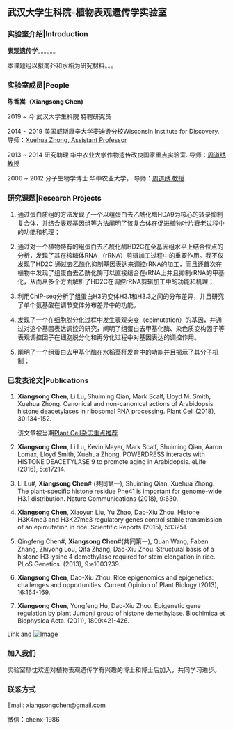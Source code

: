 ## 武汉大学生科院-植物表观遗传学实验室


### 实验室介绍|Introduction

**表观遗传学**。。。。。。

本课题组以拟南芥和水稻为研究材料。。。

### 实验室成员|People

**陈香嵩（Xiangsong Chen)**


2019 ~   今      武汉大学生科院 特聘研究员

2014 ~ 	2019	美国威斯康辛大学麦迪逊分校Wisconsin Institute for Discovery. 导师：[Xuehua Zhong, Assistant Professor](https://zhonglab.genetics.wisc.edu/)

2013 ~ 2014	研究助理	华中农业大学作物遗传改良国家重点实验室. 导师：[周道绣 教授](http://lst.hzau.edu.cn/info/1028/1788.htm)

2006 ~ 2012	分子生物学博士	华中农业大学， 导师：[周道绣 教授](http://lst.hzau.edu.cn/info/1028/1788.htm)

### 研究课题|Research Projects

1. 通过蛋白质组的方法发现了一个以组蛋白去乙酰化酶HDA9为核心的转录抑制复合体，并结合表观基因组等方法阐明了该复合体在促进植物叶片衰老过程中的功能和机理；

2. 通过对一个植物特有的组蛋白去乙酰化酶HD2C在全基因组水平上结合位点的分析，发现了其在核糖体RNA （rRNA）剪辑加工过程中的重要作用。我不仅发现了HD2C 通过去乙酰化抑制基因表达来调控rRNA的加工，而且还首次在植物中发现了组蛋白去乙酰化酶可以直接结合在rRNA上并且抑制rRNA的甲基化，从而从多个方面解析了HD2C在调控rRNA剪辑加工中的功能和机理；

3. 利用ChIP-seq分析了组蛋白H3的变体H3.1和H3.3之间的分布差异，并且研究了单个氨基酸在调节变体分布差异中的功能。

4. 发现了一个在细胞脱分化过程中发生表观突变（epimutation）的基因，并通过对这个基因表达调控的研究，阐明了组蛋白去甲基化酶、染色质变构因子等表观调控因子在细胞脱分化和再分化过程中对基因表达的调控作用。

5. 阐明了一个组蛋白去甲基化酶在水稻茎秆发育中的功能并且揭示了其分子机制；


### 已发表论文|Publications

1. **Xiangsong Chen**, Li Lu, Shuiming Qian, Mark Scalf, Lloyd M. Smith, Xuehua Zhong. Canonical and non-canonical actions of Arabidopsis histone deacetylases in ribosomal RNA processing. Plant Cell (2018), 30:134-152. 
   
   该文章被当期[Plant Cell杂志重点推荐](https://plantae.org/recognizing-featured-plant-cell-first-authors-xiangsong-chen/)

2. **Xiangsong Chen**, Li Lu, Kevin Mayer, Mark Scalf, Shuiming Qian, Aaron Lomax, Lloyd Smith, Xuehua Zhong. POWERDRESS interacts with HISTONE DEACETYLASE 9 to promote aging in Arabidopsis. eLife (2016), 5:e17214.
3. Li Lu#, **Xiangsong Chen**# (共同第一), Shuiming Qian, Xuehua Zhong. The plant-specific histone residue Phe41 is important for genome-wide H3.1 distribution. Nature Communications (2018), 9:630. 
4. **Xiangsong Chen**, Xiaoyun Liu, Yu Zhao, Dao-Xiu Zhou. Histone H3K4me3 and H3K27me3 regulatory genes control stable transmission of an epimutation in rice. Scientific Reports (2015), 5:13251.
5. Qingfeng Chen#, **Xiangsong Chen**#(共同第一), Quan Wang, Faben Zhang, Zhiyong Lou, Qifa Zhang, Dao-Xiu Zhou. Structural basis of a histone H3 lysine 4 demethylase required for stem elongation in rice. PLoS Genetics. (2013), 9:e1003239.   
6.	**Xiangsong Chen**, Dao-Xiu Zhou. Rice epigenomics and epigenetics: challenges and opportunities. Current Opinion of Plant Biology (2013), 16:164-169. 
7.	**Xiangsong Chen**, Yongfeng Hu, Dao-Xiu Zhou. Epigenetic gene regulation by plant Jumonji group of histone demethylase. Biochimica et Biophysica Acta. (2011), 1809:421-426. 

[Link](url) and ![Image](src)


### 加入我们

实验室热忱欢迎对植物表观遗传学有兴趣的博士和博士后加入，共同学习进步。

### 联系方式
Email: xiangsongchen@gmail.com

微信：chenx-1986


